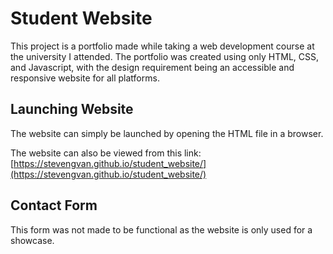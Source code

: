 # Student Website

This project is a portfolio made while taking a web development course at the university I attended. The portfolio was created using only HTML, CSS, and Javascript, with the design requirement being an accessible and responsive website for all platforms.

## Launching Website

The website can simply be launched by opening the HTML file in a browser.

The website can also be viewed from this link: [https://stevengvan.github.io/student_website/](https://stevengvan.github.io/student_website/)

## Contact Form

This form was not made to be functional as the website is only used for a showcase.
